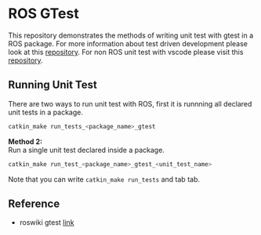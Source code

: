 # ROS GTest

This repository demonstrates the methods of writing unit test with gtest in a ROS package. For more information about test driven development please look at this [repository](https://github.com/BruceChanJianLe/cpp-test-driven-development). For non ROS unit test with vscode please visit this [repository](https://github.com/BruceChanJianLe/cpp-unit-test-setup).

## Running Unit Test

There are two ways to run unit test with ROS, first it is runnning all declared unit tests in a package.
```bash
catkin_make run_tests_<package_name>_gtest
```

**Method 2:**  
Run a single unit test declared inside a package.  
```bash
catkin_make run_test_<package_name>_gtest_<unit_test_name>
```

Note that you can write `catkin_make run_tests` and tab tab.

## Reference

- roswiki gtest [link](http://wiki.ros.org/gtest)

